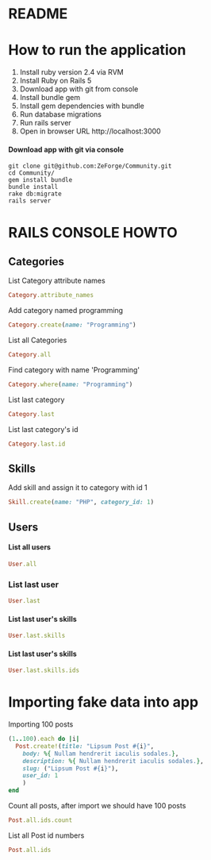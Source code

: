 # README

# How to run the application
1. Install ruby version 2.4 via RVM
2. Install Ruby on Rails 5
3. Download app with git from console
3. Install bundle gem
4. Install gem dependencies with bundle
5. Run database migrations
6. Run rails server
7. Open in browser URL http://localhost:3000

#### Download app with git via console

```console
git clone git@github.com:ZeForge/Community.git
cd Community/
gem install bundle
bundle install
rake db:migrate
rails server
```

# RAILS CONSOLE HOWTO
## Categories

List Category attribute names
```ruby
Category.attribute_names
```

Add category named programming
```ruby
Category.create(name: "Programming")
```

List all Categories
```ruby
Category.all
```

Find category with name 'Programming'
```ruby
Category.where(name: "Programming")
```

List last category
```ruby
Category.last
```

List last category's id
```ruby
Category.last.id
```

## Skills

Add skill and assign it to category with id 1
```ruby
Skill.create(name: "PHP", category_id: 1)
```

## Users

#### List all users
```ruby
User.all
```

### List last user
```ruby
User.last
```

#### List last user's skills
```ruby
User.last.skills
```

####  List last user's skills
```ruby
User.last.skills.ids
```



# Importing fake data into app

Importing 100 posts
```ruby
(1..100).each do |i|
  Post.create!(title: "Lipsum Post #{i}",
    body: %{ Nullam hendrerit iaculis sodales.},
    description: %{ Nullam hendrerit iaculis sodales.},
    slug: ("Lipsum Post #{i}"),
    user_id: 1
    )
end
```
Count all posts, after import we should have 100 posts
```ruby
Post.all.ids.count
```

List all Post id numbers
```ruby
Post.all.ids
```
